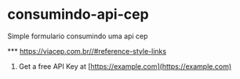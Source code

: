 # consumindo-api-cep
Simple formulario consumindo uma api cep

*** https://viacep.com.br//#reference-style-links
1. Get a free API Key at [https://example.com](https://example.com)
